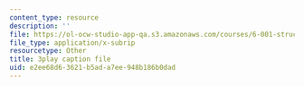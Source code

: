 ```yaml
---
content_type: resource
description: ''
file: https://ol-ocw-studio-app-qa.s3.amazonaws.com/courses/6-001-structure-and-interpretation-of-computer-programs-spring-2005/e2ee68d63621b5ada7ee948b186b0dad_qp05AtXbOP0.srt
file_type: application/x-subrip
resourcetype: Other
title: 3play caption file
uid: e2ee68d6-3621-b5ad-a7ee-948b186b0dad
---
```

